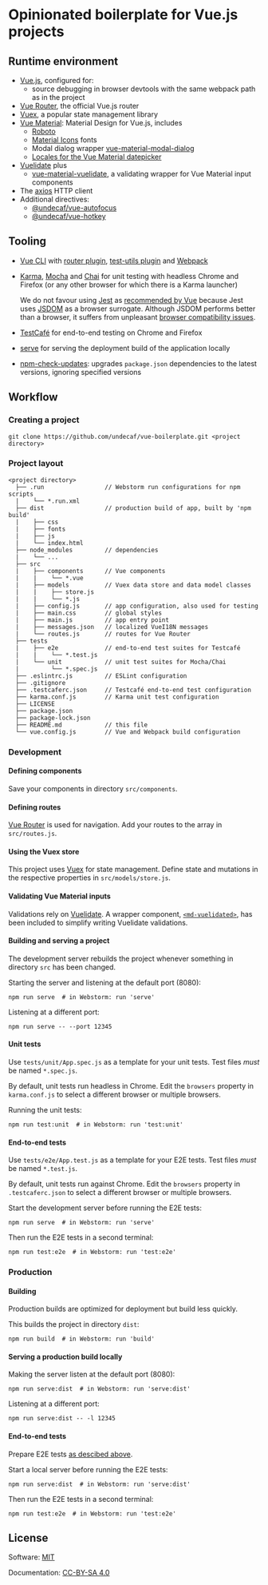 # Opinionated boilerplate for Vue.js projects

## Runtime environment

+   [Vue.js](https://vuejs.org/v2/api/), configured for:
    +   source debugging in browser devtools with the same webpack path as in
        the project
+   [Vue Router](https://router.vuejs.org/), the official Vue.js router
+   [Vuex](https://vuex.vuejs.org/), a popular state management library
+   [Vue Material](https://vuematerial.io/): Material Design for Vue.js,
    includes
    +   [Roboto](https://github.com/KyleAMathews/typefaces/tree/master/packages/roboto#typeface-roboto)
    +   [Material Icons](https://github.com/daimoonis/material-icons-font#readme) fonts
    +   Modal dialog wrapper
    [vue-material-modal-dialog](https://www.npmjs.com/package/vue-material-modal-dialog)
    +   [Locales for the Vue Material datepicker](https://www.npmjs.com/package/@undecaf/vue-material-locales)
+   [Vuelidate](https://vuelidate.js.org/) plus
    +   [vue-material-vuelidate](https://www.npmjs.com/package/vue-material-vuelidate),
        a validating wrapper for Vue Material input components
+   The [axios](https://github.com/axios/axios#axios) HTTP client
+   Additional directives:
    +   [@undecaf/vue-autofocus](https://www.npmjs.com/package/@undecaf/vue-autofocus)
    +   [@undecaf/vue-hotkey](https://www.npmjs.com/package/@undecaf/vue-hotkey)

## Tooling

+   [Vue CLI](https://cli.vuejs.org/) with
    [router plugin](https://github.com/vuejs/vue-cli/tree/dev/packages/@vue/cli-plugin-router#vuecli-plugin-router),
    [test-utils plugin](https://vue-test-utils.vuejs.org/)
    and [Webpack](https://webpack.js.org/)
+   [Karma](https://karma-runner.github.io/latest/index.html),
    [Mocha](https://mochajs.org/) and
    [Chai](https://www.chaijs.com/) for unit testing with headless Chrome 
    and Firefox (or any other browser for which there is a Karma launcher)
    
    We do not favour using [Jest](https://jestjs.io/) 
    as [recommended by Vue](https://vue-test-utils.vuejs.org/installation/#using-vue-test-utils-with-jest-recommended)
    because Jest uses [JSDOM](https://github.com/jsdom/jsdom#--------jsdom) as a browser surrogate.
    Although JSDOM performs better than a browser, it suffers from unpleasant 
    [browser compatibility issues](https://github.com/tmobile/jest-jsdom-browser-compatibility#overview).
    
+   [TestCafé](https://devexpress.github.io/testcafe/) for end-to-end testing on Chrome and Firefox
+   [serve](https://github.com/vercel/serve#readme) for serving the deployment build of the application locally
+   [npm-check-updates](https://github.com/raineorshine/npm-check-updates#npm-check-updates---):
    upgrades `package.json` dependencies to the latest versions, ignoring specified versions


## Workflow

### Creating a project

```shell script
git clone https://github.com/undecaf/vue-boilerplate.git <project directory>
```


### Project layout

```
<project directory>
  ├── .run                 // Webstorm run configurations for npm scripts
  |    └── *.run.xml
  ├── dist                 // production build of app, built by 'npm build'
  |    ├── css
  |    ├── fonts
  |    ├── js
  |    └── index.html
  ├── node_modules         // dependencies
  |    └── ...
  ├── src
  |    ├── components      // Vue components
  |    |    └── *.vue
  |    ├── models          // Vuex data store and data model classes
  |    |    ├── store.js
  |    |    └── *.js
  |    ├── config.js       // app configuration, also used for testing
  |    ├── main.css        // global styles
  |    ├── main.js         // app entry point
  |    ├── messages.json   // localized VueI18N messages
  |    └── routes.js       // routes for Vue Router
  ├── tests
  |    ├── e2e             // end-to-end test suites for Testcafé
  |    |    └── *.test.js
  |    └── unit            // unit test suites for Mocha/Chai
  |         └── *.spec.js
  ├── .eslintrc.js         // ESLint configuration
  ├── .gitignore 
  ├── .testcaferc.json     // Testcafé end-to-end test configuration
  ├── karma.conf.js        // Karma unit test configuration
  ├── LICENSE
  ├── package.json
  ├── package-lock.json
  ├── README.md            // this file
  └── vue.config.js        // Vue and Webpack build configuration
```


### Development

#### Defining components

Save your components in directory `src/components`.


#### Defining routes

[Vue Router](https://router.vuejs.org/) is used for navigation.
Add your routes to the array in `src/routes.js`.


#### Using the Vuex store

This project uses [Vuex](https://vuex.vuejs.org/) for state management.
Define state and mutations in the respective properties in `src/models/store.js`.


#### Validating Vue Material inputs

Validations rely on [Vuelidate](https://vuelidate.js.org/). A wrapper component,
[`<md-vuelidated>`](https://www.npmjs.com/package/vue-material-vuelidate),
has been included to simplify writing Vuelidate validations.



#### Building and serving a project

The development server rebuilds the project whenever something in directory `src`
has been changed.
 
Starting the server and listening at the default port (8080):

```shell script
npm run serve  # in Webstorm: run 'serve' 
```

Listening at a different port:

```shell script
npm run serve -- --port 12345
```


#### Unit tests

Use `tests/unit/App.spec.js` as a template for your unit tests. Test files _must_ be named
`*.spec.js`.

By default, unit tests run headless in Chrome. Edit the `browsers` property in `karma.conf.js`
to select a different browser or multiple browsers.

Running the unit tests:

```shell script
npm run test:unit  # in Webstorm: run 'test:unit' 
```


#### End-to-end tests

Use `tests/e2e/App.test.js` as a template for your E2E tests. Test files _must_ be named
`*.test.js`.

By default, unit tests run against Chrome. Edit the `browsers` property in `.testcaferc.json`
to select a different browser or multiple browsers.

Start the development server before running the E2E tests:

```shell script
npm run serve  # in Webstorm: run 'serve' 
```

Then run the E2E tests in a second terminal:

```shell script
npm run test:e2e  # in Webstorm: run 'test:e2e' 
```


### Production

#### Building

Production builds are optimized for deployment but build less quickly.

This builds the project in directory `dist`:

```shell script
npm run build  # in Webstorm: run 'build' 
```


#### Serving a production build locally

Making the server listen at the default port (8080):

```shell script
npm run serve:dist  # in Webstorm: run 'serve:dist' 
```

Listening at a different port:

```shell script
npm run serve:dist -- -l 12345
```


#### End-to-end tests

Prepare E2E tests [as descibed above](#end-to-end-tests).

Start a local server before running the E2E tests:

```shell script
npm run serve:dist  # in Webstorm: run 'serve:dist' 
```

Then run the E2E tests in a second terminal:

```shell script
npm run test:e2e  # in Webstorm: run 'test:e2e' 
```


## License

Software: [MIT](http://opensource.org/licenses/MIT)

Documentation: [CC-BY-SA 4.0](http://creativecommons.org/licenses/by-sa/4.0/)
